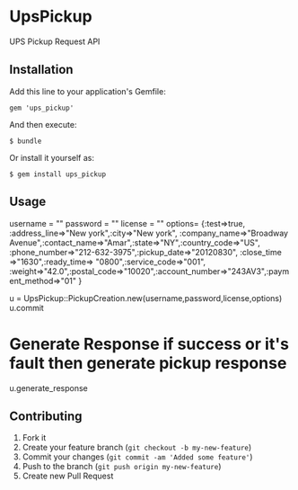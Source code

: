 # UpsPickup

UPS Pickup Request API

## Installation

Add this line to your application's Gemfile:

    gem 'ups_pickup'

And then execute:

    $ bundle

Or install it yourself as:

    $ gem install ups_pickup

## Usage

username = ""
password = ""
license = ""
options= {:test=>true,
        :address_line=>"New york",:city=>"New york",
        :company_name=>"Broadway Avenue",:contact_name=>"Amar",:state=>"NY",:country_code=>"US",
        :phone_number=>"212-632-3975",:pickup_date=>"20120830",
        :close_time =>"1630",:ready_time=> "0800",:service_code=>"001",
        :weight=>"42.0",:postal_code=>"10020",:account_number=>"243AV3",:payment_method=>"01" 
   }


u = UpsPickup::PickupCreation.new(username,password,license,options)
u.commit

# Generate Response if success or it's fault then generate pickup response 
u.generate_response


## Contributing

1. Fork it
2. Create your feature branch (`git checkout -b my-new-feature`)
3. Commit your changes (`git commit -am 'Added some feature'`)
4. Push to the branch (`git push origin my-new-feature`)
5. Create new Pull Request
